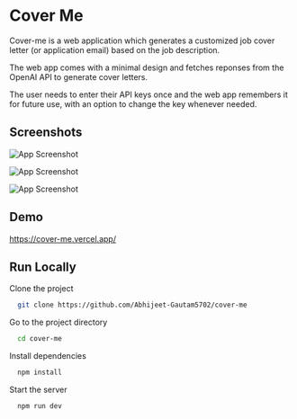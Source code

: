 
# Cover Me
Cover-me is a web application which generates a customized job cover letter (or application email) based on the job description.  

The web app comes with a minimal design and fetches reponses from the OpenAI API to generate cover letters.  

The user needs to enter their API keys once and the web app remembers it for future use, with an option to change the key whenever needed.





## Screenshots

![App Screenshot](https://i.postimg.cc/LXvw44HQ/Screen-Capture-029-coverme-localhost.jpg)   

![App Screenshot](https://i.postimg.cc/SRvP8ZYW/Screen-Capture-031-coverme-localhost.jpg)

![App Screenshot](https://i.postimg.cc/pVG4gdcp/Screen-Capture-030-coverme-localhost.jpg)




## Demo
https://cover-me.vercel.app/


## Run Locally

Clone the project

```bash
  git clone https://github.com/Abhijeet-Gautam5702/cover-me
```

Go to the project directory

```bash
  cd cover-me
```

Install dependencies

```bash
  npm install
```

Start the server

```bash
  npm run dev
```

